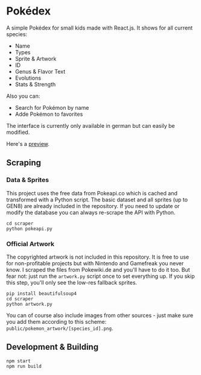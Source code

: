 # Pokédex

A simple Pokédex for small kids made with React.js. It shows for all current species:
- Name
- Types
- Sprite & Artwork
- ID
- Genus & Flavor Text
- Evolutions
- Stats & Strength

Also you can:
- Search for Pokémon by name
- Adde Pokémon to favorites

The interface is currently only available in german but can easily be modified.

Here's a [preview](https://pokedex.addictivity.de).

## Scraping

### Data & Sprites

This project uses the free data from Pokeapi.co which is cached and transformed with a Python script. The basic dataset and all sprites (up to GEN8) are already included in the repository. If you need to update or modify the database you can always re-scrape the API with Python.

    cd scraper
    python pokeapi.py

### Official Artwork

The copyrighted artwork is not included in this repository. It is free to use for non-profitable projects but with Nintendo and Gamefreak you never know. I scraped the files from Pokewiki.de and you'll have to do it too. But fear not: just run the `artwork.py` script once to set everything up. If you skip this step, you'll only see the low-res fallback sprites.

    pip install beautifulsoup4
    cd scraper
    python artwork.py

You can of course also include images from other sources - just make sure you add them according to this scheme: `public/pokemon_artwork/[species_id].png`.

## Development & Building

    npm start
    npm run build